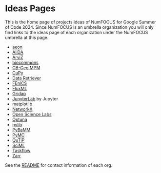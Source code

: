 # Ideas Pages

This is the home page of projects ideas of NumFOCUS for Google Summer of Code 2024.
Since NumFOCUS is an umbrella organization you will only find links to the ideas
page of each organization under the NumFOCUS umbrella at this page.

- [aeon](https://github.com/aeon-toolkit/aeon-admin/blob/main/gsoc/gsoc-2024-projects.md)
- [AiiDA](https://github.com/aiidateam/aiida-core/wiki/GSoC-2024-Projects)
- [ArviZ](https://github.com/arviz-devs/arviz/wiki/GSoC-2024-projects)
- [biocommons](https://github.com/orgs/biocommons/projects/8/views/1)
- [CB-Geo MPM](https://github.com/cb-geo/mpm/issues/744)
- [CuPy](https://github.com/cupy/cupy/wiki/GSoC-2024-Project-Ideas)
- [Data Retriever](https://github.com/weecology/retriever/wiki/GSoC-2024-Project-Ideas)
- [FEniCS](https://github.com/fenics/gsoc/blob/gsoc-2024/2024/fenics-ideas-list.md)
- [FluxML](https://fluxml.ai/gsoc)
- [Gridap](https://github.com/gridap/GSoC/blob/main/2024/ideas-list.md)
- [JupyterLab](https://github.com/orgs/jupyterlab/projects/8/views/1?pane=info) by Jupyter
- [matplotlib](https://github.com/matplotlib/matplotlib/wiki/Matplotlib-GSoC-2024-Ideas)
- [NetworkX](https://networkx.org/documentation/latest/developer/projects.html)
- [Open Science Labs](https://github.com/OpenScienceLabs/gsoc/blob/main/project-ideas/gsoc2024.md)
- [Optuna](https://github.com/optuna/optuna/wiki/Optuna-GSoC-2024)
- [pvlib](https://github.com/pvlib/pvlib-python/wiki/GSoC-2024-Projects)
- [PyBaMM](https://pybamm.org/gsoc/2024/)
- [PyMC](https://github.com/pymc-devs/pymc/wiki/GSoC-2024-projects)
- [QuTiP](https://github.com/qutip/qutip/wiki//Google-Summer-of-Code-2024)
- [SciML](https://sciml.ai/dev/#google_summer_of_code)
- [Taskflow](https://github.com/taskflow/GSoC2024)
- [Zarr](https://github.com/zarr-developers/gsoc/blob/main/2024/ideas-list.md)

See the [README](https://github.com/numfocus/gsoc/blob/master/README.md#organizations-confirmed-under-numfocus-umbrella) for contact information of each org.
